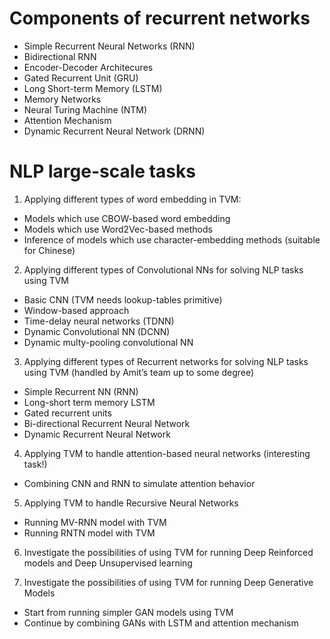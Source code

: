 Components of recurrent networks
================================

 * Simple Recurrent Neural Networks (RNN)
 * Bidirectional RNN
 * Encoder-Decoder Architecures
 * Gated Recurrent Unit (GRU)
 * Long Short-term Memory (LSTM)
 * Memory Networks
 * Neural Turing Machine (NTM)
 * Attention Mechanism
 * Dynamic Recurrent Neural Network (DRNN)


NLP large-scale tasks
=====================

1. Applying different types of word embedding in TVM:
  * Models which use CBOW-based word embedding
  * Models which use Word2Vec-based methods
  * Inference of models which use character-embedding methods (suitable for Chinese)

2. Applying different types of Convolutional NNs for solving NLP tasks using TVM
  *	Basic CNN (TVM needs lookup-tables primitive)
  *	Window-based approach
  *	Time-delay neural networks (TDNN)
  *	Dynamic Convolutional NN (DCNN)
  *	Dynamic multy-pooling convolutional NN

3. Applying different types of Recurrent networks for solving NLP tasks using
   TVM (handled by Amit’s team up to some degree)
  * Simple Recurrent NN (RNN)
  * Long-short term memory LSTM
  * Gated recurrent units
  * Bi-directional Recurrent Neural Network
  * Dynamic Recurrent Neural Network

4. Applying TVM to handle attention-based neural networks (interesting task!)
  * Combining CNN and RNN to simulate attention behavior

5. Applying TVM to handle Recursive Neural Networks
  * Running MV-RNN model with TVM
  * Running RNTN model with TVM

6. Investigate the possibilities of using TVM for running Deep Reinforced models
   and Deep Unsupervised learning

7. Investigate the possibilities of using TVM for running Deep Generative Models
  * Start from running simpler GAN models using TVM
  * Continue by combining GANs with LSTM and attention mechanism


